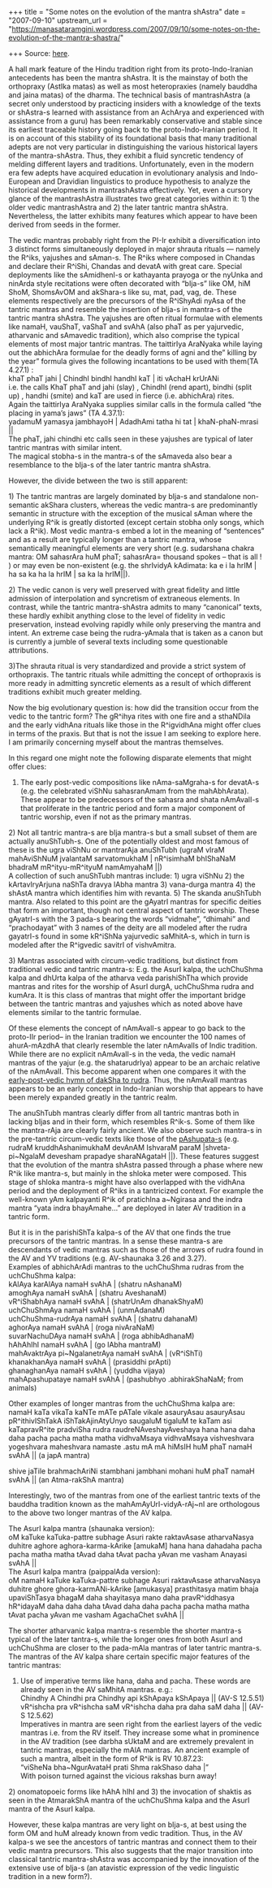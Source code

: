 +++
title = "Some notes on the evolution of the mantra shAstra"
date = "2007-09-10"
upstream_url = "https://manasataramgini.wordpress.com/2007/09/10/some-notes-on-the-evolution-of-the-mantra-shastra/"

+++
Source: [here](https://manasataramgini.wordpress.com/2007/09/10/some-notes-on-the-evolution-of-the-mantra-shastra/).

A hall mark feature of the Hindu tradition right from its proto-Indo-Iranian antecedents has been the mantra shAstra. It is the mainstay of both the orthopraxy (AstIka matas) as well as most heteropraxies (namely bauddha and jaina matas) of the dharma. The technical basis of mantrashAstra (a secret only understood by practicing insiders with a knowledge of the texts or shAstra-s learned with assistance from an AchArya and experienced with assistance from a guru) has been remarkably conservative and stable since its earliest traceable history going back to the proto-Indo-Iranian period. It is on account of this stability of its foundational basis that many traditional adepts are not very particular in distinguishing the various historical layers of the mantra-shAstra. Thus, they exhibit a fluid syncretic tendency of melding different layers and traditions. Unfortunately, even in the modern era few adepts have acquired education in evolutionary analysis and Indo-European and Dravidian linguistics to produce hypothesis to analyze the historical developments in mantrashAstra effectively. Yet, even a cursory glance of the mantrashAstra illustrates two great categories within it: 1) the older vedic mantrashAstra and 2) the later tantric mantra shAstra. Nevertheless, the latter exhibits many features which appear to have been derived from seeds in the former.

The vedic mantras probably right from the PI-Ir exhibit a diversification into 3 distinct forms simultaneously deployed in major shrauta rituals — namely the R^iks, yajushes and sAman-s. The R^iks where composed in Chandas and declare their R^iShi, Chandas and devatA with great care. Special deployments like the sAmidhenI-s or kathayanta prayoga or the nyUnka and ninArda style recitations were often decorated with “bIja-s” like OM, hiM ShoM, ShomsAvOM and akShara-s like su, mat, pad, vag, de. These elements respectively are the precursors of the R^iShyAdi nyAsa of the tantric mantras and resemble the insertion of bIja-s in mantra-s of the tantric mantra shAstra. The yajushes are often ritual formulae with elements like namaH, vauShaT, vaShaT and svAhA
(also phaT as per yajurvedic, atharvanic and sAmavedic tradition), which
also comprise the typical elements of most major tantric mantras. The taittirIya AraNyaka while laying out the abhichAra formulae for the deadly forms of agni and the” killing by the year” formula gives the following incantations to be used with them(TA 4.27.1) :  
khaT phaT jahi \| ChindhI bindhI handhI kaT \| iti vAchaH krUrANi  
i.e. the calls KhaT phaT and jahi (slay) , ChindhI (rend apart), bindhi
(split up) , handhi (smite) and kaT are used in fierce (i.e. abhichAra)
rites.  
Again the taittirIya AraNyaka supplies similar calls in the formula called “the placing in yama’s jaws” (TA 4.37.1):  
yadamuM yamasya jambhayoH \| AdadhAmi tatha hi tat \| khaN-phaN-mrasi \|\|  
The phaT, jahi chindhi etc calls seen in these yajushes are typical of later tantric mantras with similar intent.  
The magical stobha-s in the mantra-s of the sAmaveda also bear a resemblance to the bIja-s of the later tantric mantra shAstra.

However, the divide between the two is still apparent:

1\) The tantric mantras are largely dominated by bIja-s and standalone non-semantic akShara clusters, whereas the vedic mantra-s are predominantly semantic in structure with the exception of the musical sAman where the underlying R^ik is greatly distorted (except certain stobha only songs, which lack a R^ik). Most vedic mantra-s embed a lot in the meaning of “sentences” and as a result are typically longer than a tantric mantra, whose semantically meaningful elements are very short
(e.g. sudarshana chakra mantra: OM sahasrAra huM phaT; sahasrAra=
thousand spokes – that is all ! ) or may even be non-existent (e.g. the shrIvidyA kAdimata: ka e i la hrIM \| ha sa ka ha la hrIM \| sa ka la hrIM\|\|).

2\) The vedic canon is very well preserved with great fidelity and little admission of interpolation and syncretism of extraneous elements. In contrast, while the tantric mantra-shAstra admits to many “canonical” texts, these hardly exhibit anything close to the level of fidelity in vedic preservation, instead evolving rapidly while only preserving the mantra and intent. An extreme case being the rudra-yAmala that is taken as a canon but is currently a jumble of several texts including some questionable attributions.

3)The shrauta ritual is very standardized and provide a strict system of orthopraxis. The tantric rituals while admitting the concept of orthopraxis is more ready in admitting syncretic elements as a result of which different traditions exhibit much greater melding.

Now the big evolutionary question is: how did the transition occur from the vedic to the tantric form? The gR^ihya rites with one fire and a sthaNDila and the early vidhAna rituals like those in the R^igvidhAna might offer clues in terms of the praxis. But that is not the issue I am seeking to explore here. I am primarily concerning myself about the mantras themselves.

In this regard one might note the following disparate elements that might offer clues:  
1) The early post-vedic compositions like nAma-saMgraha-s for devatA-s
(e.g. the celebrated viShNu sahasranAmam from the mahAbhArata). These
appear to be predecessors of the sahasra and shata nAmAvalI-s that proliferate in the tantric period and form a major component of tantric worship, even if not as the primary mantras.

2\) Not all tantric mantra-s are bIja mantra-s but a small subset of them are actually anuShTubh-s. One of the potentially oldest and most famous of these is the ugra viShNu or mantrarAja anuShTubh (ugraM vIraM mahAviShNuM jvalantaM sarvatomukhaM \| nR^isimhaM bhIShaNaM bhadraM mR^ityu-mR^ityuM namAmyahaM \|\|)  
A collection of such anuShTubh mantras include: 1) ugra viShNu 2) the kArtavIryArjuna naShTa dravya lAbha mantra 3) vana-durga mantra 4) the shAstA mantra which identifies him with revanta. 5) The skanda anuShTubh mantra. Also related to this point are the gAyatrI mantras for specific deities that form an important, though not central aspect of tantric worship. These gAyatrI-s with the 3 pada-s bearing the words “vidmahe”, “dhimahi” and “prachodayat” with 3 names of the deity are all modeled after the rudra gayatrI-s found in some kR^iShNa yajurvedic saMhitA-s, which in turn is modeled after the R^igvedic savitrI of vishvAmitra.

3\) Mantras associated with circum-vedic traditions, but distinct from traditional vedic and tantric mantra-s: E.g. the AsurI kalpa, the uchChuShma kalpa and dhUrta kalpa of the atharva veda parishiShTha which provide mantras and rites for the worship of AsurI durgA, uchChuShma rudra and kumAra. It is this class of mantras that might offer the important bridge between the tantric mantras and yajushes which as noted above have elements similar to the tantric formulae.

Of these elements the concept of nAmAvalI-s appear to go back to the proto-IIr period– in the Iranian tradition we encounter the 100 names of ahurA-mAzdhA that clearly resemble the later nAmAvalIs of Indic tradition. While there are no explicit nAmAvalI-s in the veda, the vedic namaH mantras of the yajur (e.g. the shatarudrIya) appear to be an archaic relative of the nAmAvalI. This become apparent when one compares it with the [early-post-vedic hymn of dakSha to rudra](http://manasataramgini.wordpress.com/2006/02/younger-shatarudriya.html). Thus, the nAmAvalI mantras appears to be an early concept in Indo-Iranian worship that appears to have been merely expanded greatly in the tantric realm.

The anuShTubh mantras clearly differ from all tantric mantras both in lacking bIjas and in their form, which resembles R^ik-s. Some of them like the mantra-rAja are clearly fairly ancient. We also observe such mantra-s in the pre-tantric circum-vedic texts like those of the [pAshupata-s](http://manasataramgini.wordpress.com/2006/05/shaivas-pashupata-s.html)
(e.g. rudraM kruddhAshanimukhaM devAnAM IshvaraM paraM
\|shveta-pi\~NgalaM devesham prapadye sharaNAgataH \|\|). These features suggest that the evolution of the mantra shAstra passed through a phase where new R^ik like mantra-s, but mainly in the shloka meter were composed. This stage of shloka mantra-s might have also overlapped with the vidhAna period and the deployment of R^iks in a tantricized context. For example the well-known yAm kalpayanti R^ik of pratichIna a\~Ngirasa and the indra mantra “yata indra bhayAmahe…” are deployed in later AV tradition in a tantric form.

But it is in the parishiShTa kalpa-s of the AV that one finds the true precursors of the tantric mantras. In a sense these mantra-s are descendants of vedic mantras such as those of the arrows of rudra found in the AV and YV traditions (e.g. AV-shaunaka 3.26 and 3.27).  
Examples of abhichArAdi mantras to the uchChuShma rudras from the uchChuShma kalpa:  
kAlAya karAlAya namaH svAhA \| (shatru nAshanaM)  
amoghAya namaH svAhA \| (shatru AveshanaM)  
vR^iShabhAya namaH svAhA \| (shatrUnAm dhanakShyaM)  
uchChuShmAya namaH svAhA \| (unmAdanaM)  
uchChuShma-rudrAya namaH svAhA \| (shatru dahanaM)  
aghorAya namaH svAhA \| (roga nivAraNaM)  
suvarNachuDAya namaH svAhA \| (roga abhibAdhanaM)  
hAhAhIhI namaH svAhA \| (go lAbha mantraM)  
mahAvaktrAya pi\~NgalanetrAya namaH svAhA \| (vR^iShTi)  
khanakhanAya namaH svAhA \| (prasiddhi prApti)  
ghanaghanAya namaH svAhA \| (yuddha vijaya)  
mahApashupataye namaH svAhA \| (pashubhyo .abhirakShaNaM; from animals)

Other examples of longer mantras from the uchChuShma kalpa are:  
namaH kaTa vikaTa kaNTe mATe pATale vikale asauryAsau asauryAsau pR^ithivIShTakA iShTakAjinAtyUnyo saugaluM tigaluM te kaTam asi kaTapravR^ite pradviSha rudra raudreNAveshayAveshaya hana hana daha daha pacha pacha matha matha vidhvaMsaya vidhvaMsaya vishveshvara yogeshvara maheshvara namaste .astu mA mA hiMsIH huM phaT namaH svAhA \|\| (a japA mantra)

shive jaTile brahmachAriNi stambhani jambhani mohani huM phaT namaH svAhA \|\| (an Atma-rakShA mantra)

Interestingly, two of the mantras from one of the earliest tantric texts of the bauddha tradition known as the mahAmAyUrI-vidyA-rAj\~nI are orthologous to the above two longer mantras of the AV kalpa.

The AsurI kalpa mantra (shaunaka version):  
oM kaTuke kaTuka-pattre subhage Asuri rakte raktavAsase atharvaNasya duhitre aghore aghora-karma-kArike \[amukaM\] hana hana dahadaha pacha pacha matha matha tAvad daha tAvat pacha yAvan me vasham Anayasi svAhA \|\|  
The AsurI kalpa mantra (paippalAda version):  
oM namaH kaTuke kaTuka-pattre subhage Asuri raktavAsase atharvaNasya duhitre ghore ghora-karmANi-kArike \[amukasya\] prasthitasya matim bhaja upaviShTasya bhagaM daha shayitasya mano daha pravR^iddhasya hR^idayaM daha daha daha tAvad daha daha pacha pacha matha matha tAvat pacha yAvan me vasham AgachaChet svAhA \|\|

The shorter atharvanic kalpa mantra-s resemble the shorter mantra-s typical of the later tantra-s, while the longer ones from both AsurI and uchChuShma are closer to the pada-mAla mantras of later tantric mantra-s. The mantras of the AV kalpa share certain specific major features of the tantric mantras:  
1) Use of imperative terms like hana, daha and pacha. These words are already seen in the AV saMhitA mantras. e.g.:  
Chindhy A Chindhi pra Chindhy api kShApaya kShApaya \|\| (AV-S 12.5.51)  
vR^ishcha pra vR^ishcha saM vR^ishcha daha pra daha saM daha \|\| (AV-S 12.5.62)  
Imperatives in mantra are seen right from the earliest layers of the vedic mantras i.e. from the RV itself. They increase some what in prominence in the AV tradition (see darbha sUktaM and are extremely prevalent in tantric mantras, especially the mAlA mantras. An ancient example of such a mantra, albeit in the form of R^ik is RV 10.87.23:  
“viSheNa bha\~NgurAvataH prati Shma rakShaso daha \|”  
With poison turned against the vicious rakshas burn away!

2\) onomatopoeic forms like hAhA hIhI and 3) the invocation of shaktis as seen in the AtmarakShA mantra of the uchChuShma kalpa and the AsurI mantra of the AsurI kalpa.

However, these kalpa mantras are very light on bIja-s, at best using the form OM and huM already known from vedic tradition. Thus, in the AV kalpa-s we see the ancestors of tantric mantras and connect them to their vedic mantra precursors. This also suggests that the major transition into classical tantric mantra-shAstra was accompanied by the innovation of the extensive use of bIja-s (an atavistic expression of the vedic linguistic tradition in a new form?).

